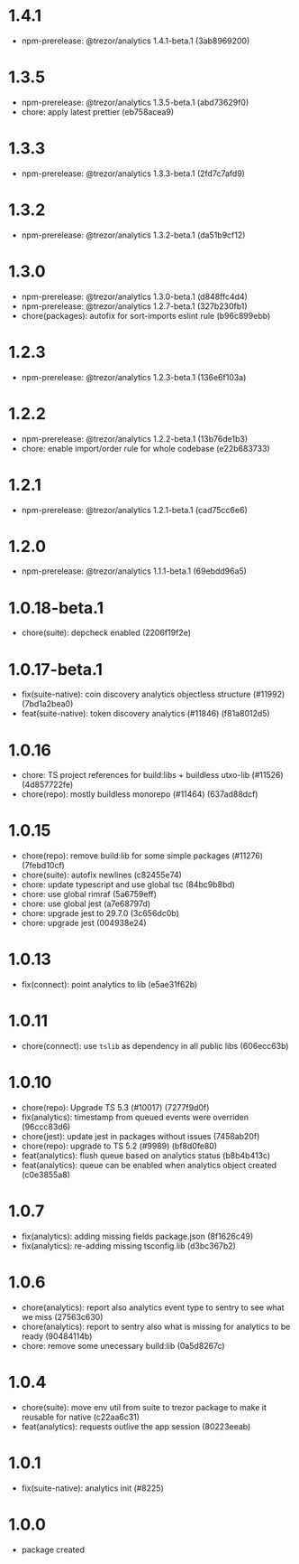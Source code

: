# 1.4.1

- npm-prerelease: @trezor/analytics 1.4.1-beta.1 (3ab8969200)

# 1.3.5

- npm-prerelease: @trezor/analytics 1.3.5-beta.1 (abd73629f0)
- chore: apply latest prettier (eb758acea9)

# 1.3.3

- npm-prerelease: @trezor/analytics 1.3.3-beta.1 (2fd7c7afd9)

# 1.3.2

- npm-prerelease: @trezor/analytics 1.3.2-beta.1 (da51b9cf12)

# 1.3.0

- npm-prerelease: @trezor/analytics 1.3.0-beta.1 (d848ffc4d4)
- npm-prerelease: @trezor/analytics 1.2.7-beta.1 (327b230fb1)
- chore(packages): autofix for sort-imports eslint rule (b96c899ebb)

# 1.2.3

- npm-prerelease: @trezor/analytics 1.2.3-beta.1 (136e6f103a)

# 1.2.2

- npm-prerelease: @trezor/analytics 1.2.2-beta.1 (13b76de1b3)
- chore: enable import/order rule for whole codebase (e22b683733)

# 1.2.1

- npm-prerelease: @trezor/analytics 1.2.1-beta.1 (cad75cc6e6)

# 1.2.0

- npm-prerelease: @trezor/analytics 1.1.1-beta.1 (69ebdd96a5)

# 1.0.18-beta.1

- chore(suite): depcheck enabled (2206f19f2e)

# 1.0.17-beta.1

- fix(suite-native): coin discovery analytics objectless structure (#11992) (7bd1a2bea0)
- feat(suite-native): token discovery analytics (#11846) (f81a8012d5)

# 1.0.16

- chore: TS project references for build:libs + buildless utxo-lib (#11526) (4d857722fe)
- chore(repo): mostly buildless monorepo (#11464) (637ad88dcf)

# 1.0.15

- chore(repo): remove build:lib for some simple packages (#11276) (7febd10cf)
- chore(suite): autofix newlines (c82455e74)
- chore: update typescript and use global tsc (84bc9b8bd)
- chore: use global rimraf (5a6759eff)
- chore: use global jest (a7e68797d)
- chore: upgrade jest to 29.7.0 (3c656dc0b)
- chore: upgrade jest (004938e24)

# 1.0.13

- fix(connect): point analytics to lib (e5ae31f62b)

# 1.0.11

- chore(connect): use `tslib` as dependency in all public libs (606ecc63b)

# 1.0.10

- chore(repo): Upgrade TS 5.3 (#10017) (7277f9d0f)
- fix(analytics): timestamp from queued events were overriden (96ccc83d6)
- chore(jest): update jest in packages without issues (7458ab20f)
- chore(repo): upgrade to TS 5.2 (#9989) (bf8d0fe80)
- feat(analytics): flush queue based on analytics status (b8b4b413c)
- feat(analytics): queue can be enabled when analytics object created (c0e3855a8)

# 1.0.7

- fix(analytics): adding missing fields package.json (8f1626c49)
- fix(analytics): re-adding missing tsconfig.lib (d3bc367b2)

# 1.0.6

- chore(analytics): report also analytics event type to sentry to see what we miss (27563c630)
- chore(analytics): report to sentry also what is missing for analytics to be ready (90484114b)
- chore: remove some unecessary build:lib (0a5d8267c)

# 1.0.4

- chore(suite): move env util from suite to trezor package to make it reusable for native (c22aa6c31)
- feat(analytics): requests outlive the app session (80223eeab)

# 1.0.1

- fix(suite-native): analytics init (#8225)

# 1.0.0

- package created
